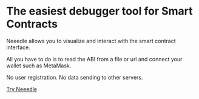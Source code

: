 # The easiest debugger tool for Smart Contracts

Neeedle allows you to visualize and interact with the smart contract interface.

All you have to do is to read the ABI from a file or url and connect your wallet such as MetaMask.

No user registration. No data sending to other servers.

[Try Neeedle](https://neeedle.org/?abiUrl=https://github.com/bridges-inc/aurora-core/blob/develop/deployments/rinkeby/Aurora.json)
